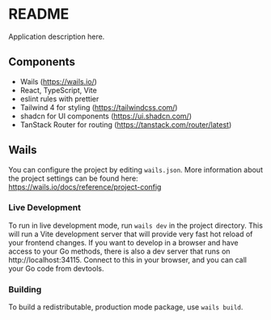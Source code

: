 # README

Application description here.

## Components

- Wails (https://wails.io/)
- React, TypeScript, Vite
- eslint rules with prettier
- Tailwind 4 for styling (https://tailwindcss.com/)
- shadcn for UI components  (https://ui.shadcn.com/)
- TanStack Router for routing (https://tanstack.com/router/latest)

## Wails

You can configure the project by editing `wails.json`. More information about the project settings can be found
here: https://wails.io/docs/reference/project-config

### Live Development

To run in live development mode, run `wails dev` in the project directory. This will run a Vite development
server that will provide very fast hot reload of your frontend changes. If you want to develop in a browser
and have access to your Go methods, there is also a dev server that runs on http://localhost:34115. Connect
to this in your browser, and you can call your Go code from devtools.

### Building

To build a redistributable, production mode package, use `wails build`.
